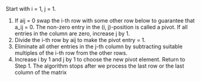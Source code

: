 Start with i = 1, j = 1.
1. If aij = 0 swap the i-th row with some other row below to guarantee that a_ij = 0.
The non-zero entry in the (i, j)-position is called a pivot. If all entries in the column
are zero, increase j by 1.
2. Divide the i-th row by aij to make the pivot entry = 1.
3. Eliminate all other entries in the j-th column by subtracting suitable multiples of the
i-th row from the other rows.
4. Increase i by 1 and j by 1 to choose the new pivot element. Return to Step 1.
The algorithm stops after we process the last row or the last column of the matrix
